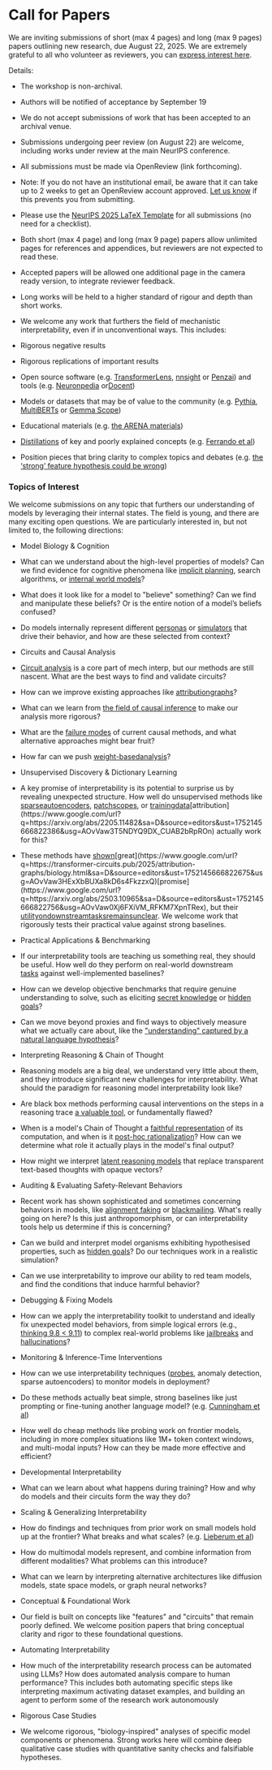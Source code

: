# Call for Papers

We are inviting submissions of short (max 4 pages) and long (max 9 pages) papers outlining new research, due August 22, 2025. We are extremely grateful to all who volunteer as reviewers, you can [express interest here](https://www.google.com/url?q=https://docs.google.com/forms/d/e/1FAIpQLSdiw1SJllzoTz_nqzDTzTOGb9DV3W_truQyh-WvYj_QGIi7Mg/viewform?usp%3Ddialog&sa=D&source=editors&ust=1752145666814127&usg=AOvVaw1_-ul1LVYSfPjl0Lbivy2w).


Details:


* The workshop is non-archival.

* Authors will be notified of acceptance by September 19

* We do not accept submissions of work that has been accepted to an archival venue.

* Submissions undergoing peer review (on August 22) are welcome, including works under review at the main NeurIPS conference.

* All submissions must be made via OpenReview (link forthcoming).

* Note: If you do not have an institutional email, be aware that it can take up to 2 weeks to get an OpenReview account approved. [Let us know](mailto:neurips2025@mechinterpworkshop.com) if this prevents you from submitting.

* Please use the [NeurIPS 2025 LaTeX Template](https://www.google.com/url?q=https://media.neurips.cc/Conferences/NeurIPS2025/Styles.zip&sa=D&source=editors&ust=1752145666815566&usg=AOvVaw1GbIiCLEUONBSJkfg83EeW) for all submissions (no need for a checklist).

* Both short (max 4 page) and long (max 9 page) papers allow unlimited pages for references and appendices, but reviewers are not expected to read these.

* Accepted papers will be allowed one additional page in the camera ready version, to integrate reviewer feedback.

* Long works will be held to a higher standard of rigour and depth than short works.

* We welcome any work that furthers the field of mechanistic interpretability, even if in unconventional ways. This includes:

* Rigorous negative results

* Rigorous replications of important results

* Open source software (e.g. [TransformerLens](https://www.google.com/url?q=https://github.com/neelnanda-io/TransformerLens&sa=D&source=editors&ust=1752145666816727&usg=AOvVaw2c9EDCE_0G6jKaMpTafta0), [nnsight](https://www.google.com/url?q=https://github.com/ndif-team/nnsight&sa=D&source=editors&ust=1752145666816825&usg=AOvVaw1tjyXTvxZM3CXWDDpxaiuF) or [Penzai](https://www.google.com/url?q=https://github.com/google-deepmind/penzai&sa=D&source=editors&ust=1752145666816906&usg=AOvVaw1zFx2_j8Li2diSSjCCCUUm)) and tools (e.g. [Neuronpedia](https://www.google.com/url?q=http://neuronpedia.org&sa=D&source=editors&ust=1752145666816990&usg=AOvVaw2mFlAFXjPeXQzhuOJJkCmO) or[Docent](https://www.google.com/url?q=https://transluce.org/introducing-docent&sa=D&source=editors&ust=1752145666817098&usg=AOvVaw0IQuUowbLd4IyIOlbF-YDk))

* Models or datasets that may be of value to the community (e.g. [Pythia](https://www.google.com/url?q=https://arxiv.org/abs/2304.01373&sa=D&source=editors&ust=1752145666817356&usg=AOvVaw1a3U5Az_J_QwcHXpor1Ic9), [MultiBERTs](https://www.google.com/url?q=https://arxiv.org/abs/2106.16163&sa=D&source=editors&ust=1752145666817461&usg=AOvVaw2co0xZJqKJmDuqCL8fF88u) or [Gemma Scope](https://www.google.com/url?q=https://arxiv.org/abs/2408.05147&sa=D&source=editors&ust=1752145666817538&usg=AOvVaw1icgOL2Dhritxb961He2ZN))

* Educational materials (e.g. [the ARENA materials](https://www.google.com/url?q=https://arena3-chapter1-transformer-interp.streamlit.app/&sa=D&source=editors&ust=1752145666817714&usg=AOvVaw2rIMATtySRRczS6MCI0CHt))

* [Distillations](https://www.google.com/url?q=https://distill.pub/2017/research-debt/&sa=D&source=editors&ust=1752145666817857&usg=AOvVaw1nnsx5TOsau4RKeD4HG0Z8) of key and poorly explained concepts (e.g. [Ferrando et al](https://www.google.com/url?q=https://arxiv.org/abs/2405.00208&sa=D&source=editors&ust=1752145666818060&usg=AOvVaw2o1E0VtDpmZwikax_CszwU))

* Position pieces that bring clarity to complex topics and debates (e.g. [the ‘strong’ feature hypothesis could be wrong](https://www.google.com/url?q=https://www.alignmentforum.org/posts/tojtPCCRpKLSHBdpn/the-strong-feature-hypothesis-could-be-wrong&sa=D&source=editors&ust=1752145666818405&usg=AOvVaw0v0Qd4sZkDHD8A4UD-_WJw))

### Topics of Interest

We welcome submissions on any topic that furthers our understanding of models by leveraging their internal states. The field is young, and there are many exciting open questions. We are particularly interested in, but not limited to, the following directions:


* Model Biology & Cognition

* What can we understand about the high-level properties of models? Can we find evidence for cognitive phenomena like [implicit planning](https://www.google.com/url?q=https://transformer-circuits.pub/2025/attribution-graphs/biology.html%23dives-poems&sa=D&source=editors&ust=1752145666819282&usg=AOvVaw3FeAsbEogH3wGPnQdX-iS5), search algorithms, or [internal world models](https://www.google.com/url?q=https://arxiv.org/abs/2210.13382&sa=D&source=editors&ust=1752145666819412&usg=AOvVaw22qipZ1U2i72fxNkct1Wex)?

* What does it look like for a model to "believe" something? Can we find and manipulate these beliefs? Or is the entire notion of a model’s beliefs confused?

* Do models internally represent different [personas](https://www.google.com/url?q=https://arxiv.org/abs/2406.12094&sa=D&source=editors&ust=1752145666819758&usg=AOvVaw0cF2QYR4bMAtM1ttC5sTcQ) or [simulators](https://www.google.com/url?q=https://www.nature.com/articles/s41586-023-06647-8&sa=D&source=editors&ust=1752145666819860&usg=AOvVaw3CAFzx3Pr0UU5F6CdUBx5P) that drive their behavior, and how are these selected from context?

* Circuits and Causal Analysis

* [Circuit analysis](https://www.google.com/url?q=https://distill.pub/2020/circuits/zoom-in/&sa=D&source=editors&ust=1752145666820138&usg=AOvVaw3p3KLddv4SYSsjDjWTjqdj) is a core part of mech interp, but our methods are still nascent. What are the best ways to find and validate circuits?

* How can we improve existing approaches like [attribution](https://www.google.com/url?q=https://arxiv.org/abs/2406.11944&sa=D&source=editors&ust=1752145666820486&usg=AOvVaw2E9rG6N8obLjPqrlszUxo8)[graphs](https://www.google.com/url?q=https://transformer-circuits.pub/2025/attribution-graphs/methods.html&sa=D&source=editors&ust=1752145666820616&usg=AOvVaw00L3XjdkXIQYNm7gkNIG-u)?

* What can we learn from [the field of causal inference](https://www.google.com/url?q=https://arxiv.org/abs/2407.04690&sa=D&source=editors&ust=1752145666820800&usg=AOvVaw0ImiViel2bTGC7WO8WlK1D) to make our analysis more rigorous?

* What are the [failure modes](https://www.google.com/url?q=https://arxiv.org/abs/2307.15771&sa=D&source=editors&ust=1752145666821022&usg=AOvVaw2XhXY00DkvDcGns7pQyO9G) of current causal methods, and what alternative approaches might bear fruit?

* How far can we push [weight-based](https://www.google.com/url?q=https://arxiv.org/abs/2301.05217&sa=D&source=editors&ust=1752145666821268&usg=AOvVaw1PIKzlwxhKJhl9nMvIiI2u)[analysis](https://www.google.com/url?q=https://arxiv.org/abs/2410.08417&sa=D&source=editors&ust=1752145666821384&usg=AOvVaw345SYh4YR48RgEHT8sE5zw)?

* Unsupervised Discovery & Dictionary Learning

* A key promise of interpretability is its potential to surprise us by revealing unexpected structure. How well do unsupervised methods like [sparse](https://www.google.com/url?q=https://arxiv.org/abs/2103.15949&sa=D&source=editors&ust=1752145666821758&usg=AOvVaw3FW3yGM3t8dZlh2k8V3ziE)[autoencoders](https://www.google.com/url?q=https://transformer-circuits.pub/2023/monosemantic-features&sa=D&source=editors&ust=1752145666821863&usg=AOvVaw3ZS7TVSr9USfTnZ0ZbERBm), [patch](https://www.google.com/url?q=https://arxiv.org/abs/2401.06102&sa=D&source=editors&ust=1752145666821946&usg=AOvVaw0mQmNb87tT2JTv0oJN-ofe)[scopes](https://www.google.com/url?q=https://arxiv.org/abs/2403.10949v2&sa=D&source=editors&ust=1752145666822010&usg=AOvVaw1fQjvL_VjZXgfa1soYl_Z4), or [training](https://www.google.com/url?q=https://proceedings.mlr.press/v70/koh17a?ref%3Dhttps://githubhelp.com&sa=D&source=editors&ust=1752145666822124&usg=AOvVaw04pXQ2f72WIhLonzc7KbtZ)[data](https://www.google.com/url?q=https://arxiv.org/abs/2308.03296&sa=D&source=editors&ust=1752145666822262&usg=AOvVaw3-LYvNlD892wL0zlug7ps_)[attribution](https://www.google.com/url?q=https://arxiv.org/abs/2205.11482&sa=D&source=editors&ust=1752145666822386&usg=AOvVaw3T5NDYQ9DX_CUAB2bRpROn) actually work for this?

* These methods have [shown](https://www.google.com/url?q=https://transformer-circuits.pub/2024/scaling-monosemanticity/index.html&sa=D&source=editors&ust=1752145666822559&usg=AOvVaw0NAaxXJdmT5pjRNtqQ61q_)[great](https://www.google.com/url?q=https://transformer-circuits.pub/2025/attribution-graphs/biology.html&sa=D&source=editors&ust=1752145666822675&usg=AOvVaw3HExXbBUXa8kD6s4FkzzxQ)[promise](https://www.google.com/url?q=https://arxiv.org/abs/2503.10965&sa=D&source=editors&ust=1752145666822756&usg=AOvVaw0Xj6FXiVM_RFKM7XpnTRex), but their [utility](https://www.google.com/url?q=https://arxiv.org/abs/2502.16681&sa=D&source=editors&ust=1752145666822843&usg=AOvVaw1e9KBoOnrJiN-eIVT5Je5m)[on](https://www.google.com/url?q=https://www.tilderesearch.com/blog/sieve&sa=D&source=editors&ust=1752145666822955&usg=AOvVaw2Bpivfd9f2o1imvG6Y0lG8)[downstream](https://www.google.com/url?q=https://arxiv.org/abs/2501.17148&sa=D&source=editors&ust=1752145666823078&usg=AOvVaw2eRwW930lwatsXA5oZV7W-)[tasks](https://www.google.com/url?q=https://transformer-circuits.pub/2024/features-as-classifiers/index.html&sa=D&source=editors&ust=1752145666823240&usg=AOvVaw1fOgSJ7ri7voDXD2xXXY3w)[remains](https://www.google.com/url?q=https://arxiv.org/abs/2502.04382&sa=D&source=editors&ust=1752145666823345&usg=AOvVaw1FDDuaOdMlFUxoOVz3yLIr)[unclear](https://www.google.com/url?q=https://www.alignmentforum.org/posts/4uXCAJNuPKtKBsi28/negative-results-for-saes-on-downstream-tasks&sa=D&source=editors&ust=1752145666823466&usg=AOvVaw2jbTFfSD1Fjn4tLXaJ75A_). We welcome work that rigorously tests their practical value against strong baselines.

* Practical Applications & Benchmarking

* If our interpretability tools are teaching us something real, they should be useful. How well do they perform on real-world downstream [tasks](https://www.google.com/url?q=https://www.lesswrong.com/posts/wGRnzCFcowRCrpX4Y/downstream-applications-as-validation-of-interpretability&sa=D&source=editors&ust=1752145666824262&usg=AOvVaw16QAnQ2zLdbt1W7_uLwUtl) against well-implemented baselines?

* How can we develop objective benchmarks that require genuine understanding to solve, such as eliciting [secret knowledge](https://www.google.com/url?q=https://arxiv.org/abs/2505.14352&sa=D&source=editors&ust=1752145666824731&usg=AOvVaw05IbAo1X_3TtC9evhvWmI8) or [hidden goals](https://www.google.com/url?q=https://arxiv.org/abs/2503.10965&sa=D&source=editors&ust=1752145666824860&usg=AOvVaw1fRfzkk1-XXTqn4Pbs9cQo)?

* Can we move beyond proxies and find ways to objectively measure what we actually care about, like the ["understanding" captured by a natural language hypothesis](https://www.google.com/url?q=https://arxiv.org/abs/2502.04382&sa=D&source=editors&ust=1752145666825259&usg=AOvVaw2bzMQpCOPGUIk1Gi7vD1Z-)?

* Interpreting Reasoning & Chain of Thought

* Reasoning models are a big deal, we understand very little about them, and they introduce significant new challenges for interpretability. What should the paradigm for reasoning model interpretability look like?

* Are black box methods performing causal interventions on the steps in a reasoning trace [a valuable tool](https://www.google.com/url?q=https://arxiv.org/abs/2506.19143&sa=D&source=editors&ust=1752145666826031&usg=AOvVaw1q0_aCmBR7or6lLMAKPFSX), or fundamentally flawed?

* When is a model's Chain of Thought a [faithful representation](https://www.google.com/url?q=https://arxiv.org/abs/2305.04388&sa=D&source=editors&ust=1752145666826242&usg=AOvVaw2X8q2KIiJnanqYRtr6IXNh) of its computation, and when is it [post-hoc rationalization](https://www.google.com/url?q=https://arxiv.org/abs/2503.08679&sa=D&source=editors&ust=1752145666826363&usg=AOvVaw2pQlyg5BNHKfS8GqNha-jj)? How can we determine what role it actually plays in the model's final output?

* How might we interpret [latent reasoning models](https://www.google.com/url?q=https://arxiv.org/abs/2412.06769&sa=D&source=editors&ust=1752145666826574&usg=AOvVaw0nosteDPQK-rY7sE4ioIzE) that replace transparent text-based thoughts with opaque vectors?

* Auditing & Evaluating Safety-Relevant Behaviors

* Recent work has shown sophisticated and sometimes concerning behaviors in models, like [alignment faking](https://www.google.com/url?q=https://arxiv.org/abs/2412.14093&sa=D&source=editors&ust=1752145666826926&usg=AOvVaw28i35uMFQaACfA6ng-GmRy) or [blackmailing](https://www.google.com/url?q=https://www.anthropic.com/research/agentic-misalignment&sa=D&source=editors&ust=1752145666827018&usg=AOvVaw2IJaNE4jOdLgrctdA367sb). What's really going on here? Is this just anthropomorphism, or can interpretability tools help us determine if this is concerning?

* Can we build and interpret model organisms exhibiting hypothesised properties, such as [hidden goals](https://www.google.com/url?q=https://arxiv.org/abs/2503.10965&sa=D&source=editors&ust=1752145666827329&usg=AOvVaw0a2-kHE_GJJEYWhx7nypuA)? Do our techniques work in a realistic simulation?

* Can we use interpretability to improve our ability to red team models, and find the conditions that induce harmful behavior?

* Debugging & Fixing Models

* How can we apply the interpretability toolkit to understand and ideally fix unexpected model behaviors, from simple logical errors (e.g., [thinking 9.8 < 9.11](https://www.google.com/url?q=https://transluce.org/observability-interface&sa=D&source=editors&ust=1752145666827907&usg=AOvVaw2_i2IB9fL7CK4hmt4WlYzD)) to complex real-world problems like [jailbreaks](https://www.google.com/url?q=https://transformer-circuits.pub/2025/attribution-graphs/biology.html%23dives-jailbreak&sa=D&source=editors&ust=1752145666828071&usg=AOvVaw1JCgsfIHCErwOUnVzIM53s) and [hallucinations](https://www.google.com/url?q=https://arxiv.org/abs/2411.14257&sa=D&source=editors&ust=1752145666828178&usg=AOvVaw1nfJqhiovyheFMzibs0sL5)?

* Monitoring & Inference-Time Interventions

* How can we use interpretability techniques ([probes](https://www.google.com/url?q=https://arxiv.org/abs/2102.12452&sa=D&source=editors&ust=1752145666828439&usg=AOvVaw26tHymIXPwbXK0Qd284x8p), anomaly detection, sparse autoencoders) to monitor models in deployment?

* Do these methods actually beat simple, strong baselines like just prompting or fine-tuning another language model? (e.g. [Cunningham et al](https://www.google.com/url?q=https://alignment.anthropic.com/2025/cheap-monitors/&sa=D&source=editors&ust=1752145666828755&usg=AOvVaw3w-P8z0qdY30AXOoVkS19_))

* How well do cheap methods like probing work on frontier models, including in more complex situations like 1M+ token context windows, and multi-modal inputs? How can they be made more effective and efficient?

* Developmental Interpretability

* What can we learn about what happens during training? How and why do models and their circuits form the way they do?

* Scaling & Generalizing Interpretability

* How do findings and techniques from prior work on small models hold up at the frontier? What breaks and what scales? (e.g. [Lieberum et al](https://www.google.com/url?q=https://arxiv.org/abs/2307.09458&sa=D&source=editors&ust=1752145666829501&usg=AOvVaw1ja2-yR_kZZUCGddMxt4kC))

* How do multimodal models represent, and combine information from different modalities? What problems can this introduce?

* What can we learn by interpreting alternative architectures like diffusion models, state space models, or graph neural networks?

* Conceptual & Foundational Work

* Our field is built on concepts like "features" and "circuits" that remain poorly defined. We welcome position papers that bring conceptual clarity and rigor to these foundational questions.

* Automating Interpretability

* How much of the interpretability research process can be automated using LLMs? How does automated analysis compare to human performance? This includes both automating specific steps like interpreting maximum activating dataset examples, and building an agent to perform some of the research work autonomously

* Rigorous Case Studies

* We welcome rigorous, "biology-inspired" analyses of specific model components or phenomena. Strong works here will combine deep qualitative case studies with quantitative sanity checks and falsifiable hypotheses.